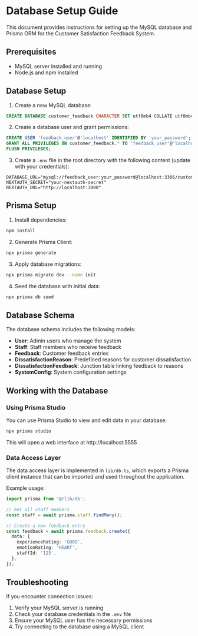 # Database Setup Guide

This document provides instructions for setting up the MySQL database and Prisma ORM for the Customer Satisfaction Feedback System.

## Prerequisites

- MySQL server installed and running
- Node.js and npm installed

## Database Setup

1. Create a new MySQL database:

```sql
CREATE DATABASE customer_feedback CHARACTER SET utf8mb4 COLLATE utf8mb4_unicode_ci;
```

2. Create a database user and grant permissions:

```sql
CREATE USER 'feedback_user'@'localhost' IDENTIFIED BY 'your_password';
GRANT ALL PRIVILEGES ON customer_feedback.* TO 'feedback_user'@'localhost';
FLUSH PRIVILEGES;
```

3. Create a `.env` file in the root directory with the following content (update with your credentials):

```
DATABASE_URL="mysql://feedback_user:your_password@localhost:3306/customer_feedback"
NEXTAUTH_SECRET="your-nextauth-secret"
NEXTAUTH_URL="http://localhost:3000"
```

## Prisma Setup

1. Install dependencies:

```bash
npm install
```

2. Generate Prisma Client:

```bash
npx prisma generate
```

3. Apply database migrations:

```bash
npx prisma migrate dev --name init
```

4. Seed the database with initial data:

```bash
npx prisma db seed
```

## Database Schema

The database schema includes the following models:

- **User**: Admin users who manage the system
- **Staff**: Staff members who receive feedback
- **Feedback**: Customer feedback entries
- **DissatisfactionReason**: Predefined reasons for customer dissatisfaction
- **DissatisfactionFeedback**: Junction table linking feedback to reasons
- **SystemConfig**: System configuration settings

## Working with the Database

### Using Prisma Studio

You can use Prisma Studio to view and edit data in your database:

```bash
npx prisma studio
```

This will open a web interface at http://localhost:5555

### Data Access Layer

The data access layer is implemented in `lib/db.ts`, which exports a Prisma client instance that can be imported and used throughout the application.

Example usage:

```typescript
import prisma from '@/lib/db';

// Get all staff members
const staff = await prisma.staff.findMany();

// Create a new feedback entry
const feedback = await prisma.feedback.create({
  data: {
    experienceRating: 'GOOD',
    emotionRating: 'HEART',
    staffId: '123',
  },
});
```

## Troubleshooting

If you encounter connection issues:

1. Verify your MySQL server is running
2. Check your database credentials in the `.env` file
3. Ensure your MySQL user has the necessary permissions
4. Try connecting to the database using a MySQL client 